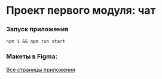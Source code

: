 # Проект первого модуля: чат

### Запуск приложения

`npm i && npm run start`

### Макеты в Figma:

[Все страницы приложения](https://www.figma.com/design/ipxaKr3kxfhuYShO4hjTPd/Chat?t=XJbqAvA7susMWyLr-0)
